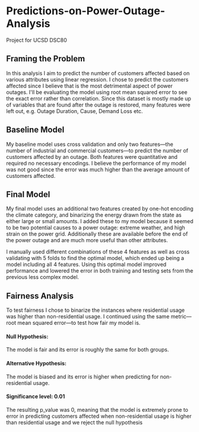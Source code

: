 # Predictions-on-Power-Outage-Analysis
Project for UCSD DSC80

## Framing the Problem

In this analysis I aim to predict the number of customers affected based on various attributes using linear regression. 
I chose to predict the customers affected since I believe that is the most detrimental aspect of power outages. I'll be evaluating the model using
root mean squared error to see the exact error rather than correlation. Since this dataset is mostly made up of variables that
are found after the outage is restored, many features were left out, e.g. Outage Duration, Cause, Demand Loss etc. 

## Baseline Model

My baseline model uses cross validation and only two features—the number of industrial and commercial customers—to predict the number of customers affected by an outage.
Both features were quantitative and required no necessary encodings. I believe the performance of my model was not good since the error was much higher 
than the average amount of customers affected.

## Final Model

My final model uses an additional two features created by one-hot encoding the climate category, and binarizing the energy drawn from the state as either large or small amounts.
I added these to my model because it seemed to be two potential causes to a power outage: extreme weather, and high strain on the power grid.
Additionally these are available before the end of the power outage and are much more useful than other attributes. 

I manually used different combinations of these 4 features as well as cross validating with 5 folds to find the optimal 
model, which ended up being a model including all 4 features. Using this optimal model improved performance and lowered 
the error in both training and testing sets from the previous less complex model. 

## Fairness Analysis

To test fairness I chose to binarize the instances where residential usage was higher than non-residential usage. I continued using the same
metric—root mean squared error—to test how fair my model is. 

#### Null Hypothesis: 
The model is fair and its error is roughly the same for both groups.

#### Alternative Hypothesis:
The model is biased and its error is higher when predicting for non-residential usage.

#### Significance level: 0.01

The resulting p_value was 0, meaning that the model is extremely prone to error in predicting customers affected when non-residential usage is higher than residential usage and we reject the null hypothesis



